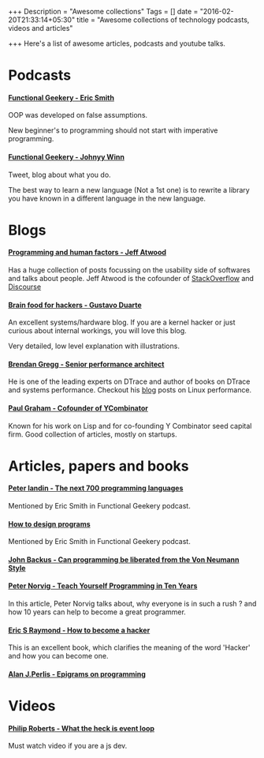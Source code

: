 +++
Description = "Awesome collections"
Tags = []
date = "2016-02-20T21:33:14+05:30"
title = "Awesome collections of technology podcasts, videos and articles"

+++
Here's a list of awesome articles, podcasts and youtube talks. 
<!--more-->

# Podcasts

#### [Functional Geekery - Eric Smith](https://www.functionalgeekery.com/episode-37-eric-smith/)

OOP was developed on false assumptions.

New beginner's to programming should not start with imperative programming.

#### [Functional Geekery - Johnyy Winn](https://www.functionalgeekery.com/episode-34-johnny-winn/)

Tweet, blog about what you do.

The best way to learn a new language (Not a 1st one) is to rewrite a library you have known in a different language in
the new language.

# Blogs

#### [Programming and human factors - Jeff Atwood](blog.codinghorror.com)

Has a huge collection of posts focussing on the usability side of softwares and talks about people.
Jeff Atwood is the cofounder of [StackOverflow](http://stackoverflow.com/) and [Discourse](http://discourse.org/)

#### [Brain food for hackers - Gustavo Duarte](http://duartes.org/gustavo/blog/)

An excellent systems/hardware blog. If you are a kernel hacker or just curious about internal workings, you
will love this blog. 

Very detailed, low level explanation with illustrations.

#### [Brendan Gregg - Senior performance architect](http://www.brendangregg.com/)

He is one of the leading experts on DTrace and author of books on DTrace and systems performance.
Checkout his [blog](http://www.brendangregg.com/blog/index.html) posts on Linux performance.

#### [Paul Graham - Cofounder of YCombinator](http://www.paulgraham.com/articles.html)

Known for his work on Lisp and for co-founding Y Combinator seed capital firm.
Good collection of articles, mostly on startups.

# Articles, papers and books

#### [Peter landin - The next 700 programming languages](http://www.cs.cmu.edu/~crary/819-f09/Landin66.pdf)

Mentioned by Eric Smith in Functional Geekery podcast.

#### [How to design programs](http://www.htdp.org/)

Mentioned by Eric Smith in Functional Geekery podcast.

#### [John Backus - Can programming be liberated from the Von Neumann Style](http://worrydream.com/refs/Backus-CanProgrammingBeLiberated.pdf)

#### [Peter Norvig - Teach Yourself Programming in Ten Years](http://norvig.com/21-days.html)

In this article, Peter Norvig talks about, why everyone is in such a rush ? and how 10 years can help to become a great programmer.

#### [Eric S Raymond - How to become a hacker](http://www.catb.org/esr/faqs/hacker-howto.html)

This is an excellent book, which clarifies the meaning of the word 'Hacker' and how you can become one.

#### [Alan J.Perlis - Epigrams on programming](http://pu.inf.uni-tuebingen.de/users/klaeren/epigrams.html)

# Videos

#### [Philip Roberts - What the heck is event loop](https://www.youtube.com/watch?v=8aGhZQkoFbQ)

Must watch video if you are a js dev.